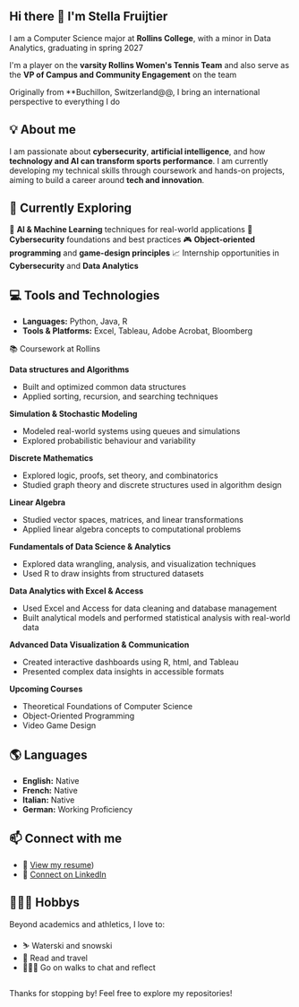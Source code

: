 ## Hi there 👋 I'm Stella Fruijtier

I am a Computer Science major at **Rollins College**, with a minor in Data Analytics, graduating in spring 2027

I'm a player on the **varsity Rollins Women's Tennis Team** and also serve as the **VP of Campus and Community Engagement** on the team

Originally from **Buchillon, Switzerland@@, I bring an international perspective to everything I do



## 💡 About me

I am passionate about **cybersecurity**, **artificial intelligence**, and how **technology and AI can transform sports performance**.
I am currently developing my technical skills through coursework and hands-on projects, aiming to build a career around **tech and innovation**.



## 🔭 Currently Exploring

🧠 **AI & Machine Learning** techniques for real-world applications
🔐 **Cybersecurity** foundations and best practices
🎮 **Object-oriented programming** and **game-design principles**
📈 Internship opportunities in **Cybersecurity** and **Data Analytics**



## 💻 Tools and Technologies

- **Languages:** Python, Java, R
- **Tools & Platforms:** Excel, Tableau, Adobe Acrobat, Bloomberg



📚 Coursework at Rollins

**Data structures and Algorithms**
- Built and optimized common data structures
- Applied sorting, recursion, and searching techniques

**Simulation & Stochastic Modeling**
- Modeled real-world systems using queues and simulations
- Explored probabilistic behaviour and variability

**Discrete Mathematics**
- Explored logic, proofs, set theory, and combinatorics
- Studied graph theory and discrete structures used in algorithm design

**Linear Algebra**
- Studied vector spaces, matrices, and linear transformations
- Applied linear algebra concepts to computational problems

**Fundamentals of Data Science & Analytics**
- Explored data wrangling, analysis, and visualization techniques
- Used R to draw insights from structured datasets

**Data Analytics with Excel & Access**
- Used Excel and Access for data cleaning and database management
- Built analytical models and performed statistical analysis with real-world data

**Advanced Data Visualization & Communication**
- Created interactive dashboards using R, html, and Tableau
- Presented complex data insights in accessible formats

**Upcoming Courses**
- Theoretical Foundations of Computer Science
- Object-Oriented Programming
- Video Game Design



## 🌎 Languages

- **English:** Native
- **French:** Native
- **Italian:** Native
- **German:** Working Proficiency



## 📫 Connect with me

- 📄 [View my resume](https://github.com/stellafruijtier/stellafruijtier/raw/main/Resume_Stella_Fruijtier.pdf))
- 🔗 [Connect on LinkedIn](www.linkedin.com/in/stella-fruijtier-1856972a3)



## 🏄🏻‍♀️ Hobbys

Beyond academics and athletics, I love to:

- ⛷️ Waterski and snowski
- 📖 Read and travel
- 🚶🏻‍♀️ Go on walks to chat and reflect

##
Thanks for stopping by! Feel free to explore my repositories!




